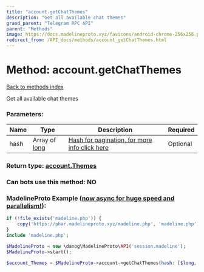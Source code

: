 ```yaml
---
title: "account.getChatThemes"
description: "Get all available chat themes"
grand_parent: "Telegram RPC API"
parent: "Methods"
image: https://docs.madelineproto.xyz/favicons/android-chrome-256x256.png
redirect_from: /API_docs/methods/account_getChatThemes.html
---
```

# Method: account.getChatThemes
[Back to methods index](index.html)



Get all available chat themes

### Parameters:

| Name     |    Type       | Description | Required |
|----------|---------------|-------------|----------|
|hash|Array of [long](/API_docs/types/long.html) | [Hash for pagination, for more info click here](https://core.telegram.org/api/offsets#hash-generation) | Optional|


### Return type: [account.Themes](/API_docs/types/account.Themes.html)

### Can bots use this method: **NO**


### MadelineProto Example ([now async for huge speed and parallelism!](https://docs.madelineproto.xyz/docs/ASYNC.html)):


```php
if (!file_exists('madeline.php')) {
    copy('https://phar.madelineproto.xyz/madeline.php', 'madeline.php');
}
include 'madeline.php';

$MadelineProto = new \danog\MadelineProto\API('session.madeline');
$MadelineProto->start();

$account_Themes = $MadelineProto->account->getChatThemes(hash: [$long, $long], );
```

